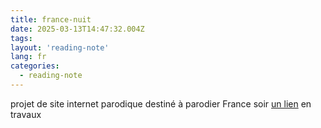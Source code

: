 ```yaml
---
title: france-nuit
date: 2025-03-13T14:47:32.004Z
tags:
layout: 'reading-note'
lang: fr
categories: 
  - reading-note
---
```

projet de site internet parodique destiné à parodier France soir 
<a href="https://france-nuit.github.io/article/">un lien</a>
en travaux
